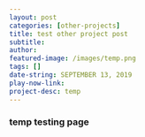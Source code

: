 ```yaml
---
layout: post
categories: [other-projects]
title: test other project post
subtitle:
author:
featured-image: /images/temp.png
tags: []
date-string: SEPTEMBER 13, 2019
play-now-link:
project-desc: temp
---
```


### temp testing page
